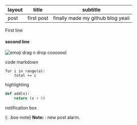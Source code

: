 |layout|title|subtitle|
|----|----|----|
|post|first post|finally made my github blog yeaii|

First line
#### second line

![emoji](https://user-images.githubusercontent.com/98100071/168264828-632be6ed-4bac-45fc-8ec2-649544988566.jpeg)
drag n drop cooooool

code markdown
~~~
for i in range(a):
	total += i
~~~

highlighting
```python
def add(x):
	return (x + 5)
```

notification box

{: .box-note} 
**Note:** : new post alarm.
